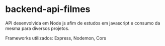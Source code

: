 # backend-api-filmes

API desenvolvida em Node js afim de estudos em javascript e consumo da mesma para diversos projetos. 

Frameworks utilizados: Express, Nodemon, Cors


